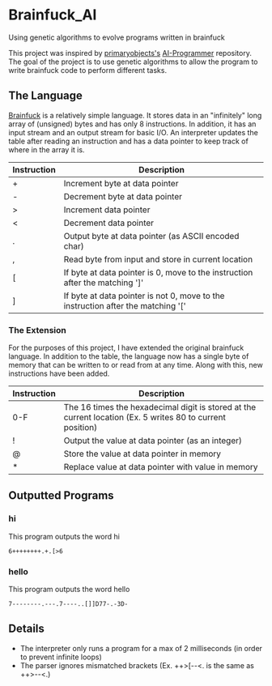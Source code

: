 # Brainfuck_AI
Using genetic algorithms to evolve programs written in brainfuck 

This project was inspired by [primaryobjects's](https://github.com/primaryobjects) [AI-Programmer](https://github.com/primaryobjects/AI-Programmer) repository. The goal of the project is to use genetic algorithms to allow the program to write brainfuck code to perform different tasks.

## The Language
[Brainfuck](https://en.wikipedia.org/wiki/Brainfuck) is a relatively simple language. It stores data in an "infinitely" long array of (unsigned) bytes and has only 8 instructions. In addition, it has an input stream and an output stream for basic I/O. An interpreter updates the table after reading an instruction and has a data pointer to keep track of where in the array it is.

Instruction | Description
--- | ---
+ | Increment byte at data pointer
- | Decrement byte at data pointer
> | Increment data pointer
< | Decrement data pointer
. | Output byte at data pointer (as ASCII encoded char)
, | Read byte from input and store in current location
[ | If byte at data pointer is 0, move to the instruction after the matching ']'
] | If byte at data pointer is not 0, move to the instruction after the matching '['

### The Extension
For the purposes of this project, I have extended the original brainfuck language. In addition to the table, the language now has a single byte of memory that can be written to or read from at any time. Along with this, new instructions have been added.

Instruction | Description
--- | ---
0-F | The 16 times the hexadecimal digit is stored at the current location (Ex. 5 writes 80 to current position)
! | Output the value at data pointer (as an integer)
@ | Store the value at data pointer in memory
* | Replace value at data pointer with value in memory

## Outputted Programs
### hi
This program outputs the word hi

```
6++++++++.+.[>6
```

### hello
This program outputs the word hello

```
7--------.---.7----..[]]D77-.-3D-
```

## Details
* The interpreter only runs a program for a max of 2 milliseconds (in order to prevent infinite loops)
* The parser ignores mismatched brackets (Ex. ++>[--<. is the same as ++>--<.)